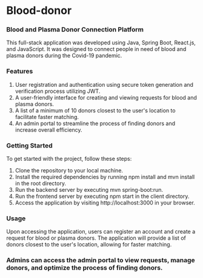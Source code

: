 # Blood-donor

### Blood and Plasma Donor Connection Platform
This full-stack application was developed using Java, Spring Boot, React.js, and JavaScript. It was designed to connect people in need of blood and plasma donors during the Covid-19 pandemic.

### Features
1. User registration and authentication using secure token generation and verification process utilizing JWT.
2. A user-friendly interface for creating and viewing requests for blood and plasma donors.
3. A list of a minimum of 10 donors closest to the user's location to facilitate faster matching.
4. An admin portal to streamline the process of finding donors and increase overall efficiency.


### Getting Started
To get started with the project, follow these steps:

1. Clone the repository to your local machine.
2. Install the required dependencies by running npm install and mvn install in the root directory.
3. Run the backend server by executing mvn spring-boot:run.
4. Run the frontend server by executing npm start in the client directory.
5. Access the application by visiting http://localhost:3000 in your browser.


### Usage
Upon accessing the application, users can register an account and create a request for blood or plasma donors. The application will provide a list of donors closest to the user's location, allowing for faster matching.

### Admins can access the admin portal to view requests, manage donors, and optimize the process of finding donors.




